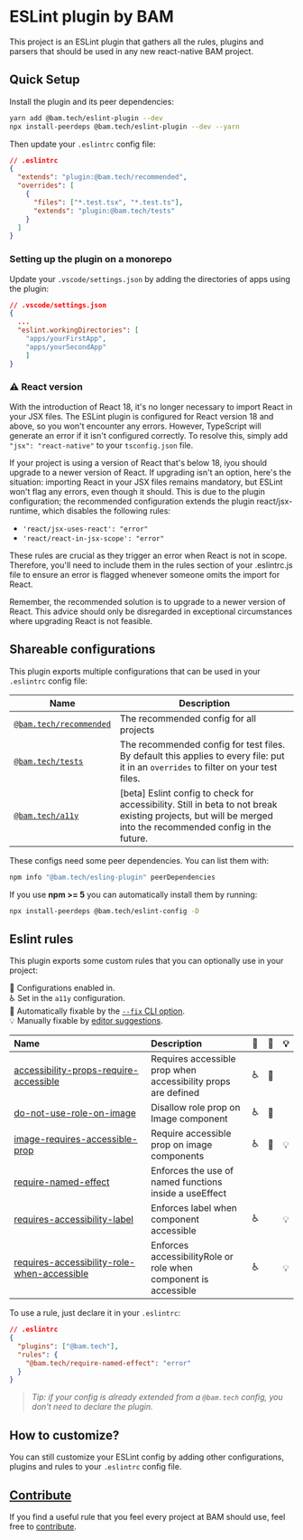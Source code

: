# ESLint plugin by BAM

This project is an ESLint plugin that gathers all the rules, plugins and parsers that should be used in any new react-native BAM project.

## Quick Setup

Install the plugin and its peer dependencies:

```bash
yarn add @bam.tech/eslint-plugin --dev
npx install-peerdeps @bam.tech/eslint-plugin --dev --yarn
```

Then update your `.eslintrc` config file:

```json
// .eslintrc
{
  "extends": "plugin:@bam.tech/recommended",
  "overrides": [
    {
      "files": ["*.test.tsx", "*.test.ts"],
      "extends": "plugin:@bam.tech/tests"
    }
  ]
}
```

### Setting up the plugin on a monorepo

Update your `.vscode/settings.json` by adding the directories of apps using the plugin:

```json
// .vscode/settings.json
{
  ...
  "eslint.workingDirectories": [
    "apps/yourFirstApp",
    "apps/yourSecondApp"
    ]
}
```

### ⚠️ React version

With the introduction of React 18, it's no longer necessary to import React in your JSX files. The ESLint plugin is configured for React version 18 and above, so you won't encounter any errors. However, TypeScript will generate an error if it isn't configured correctly. To resolve this, simply add `"jsx": "react-native"` to your `tsconfig.json` file.

If your project is using a version of React that's below 18, iyou should upgrade to a newer version of React. If upgrading isn't an option, here's the situation: importing React in your JSX files remains mandatory, but ESLint won't flag any errors, even though it should. This is due to the plugin configuration; the recommended configuration extends the plugin react/jsx-runtime, which disables the following rules:

- `'react/jsx-uses-react': "error"`
- `'react/react-in-jsx-scope': "error"`

These rules are crucial as they trigger an error when React is not in scope. Therefore, you'll need to include them in the rules section of your .eslintrc.js file to ensure an error is flagged whenever someone omits the import for React.

Remember, the recommended solution is to upgrade to a newer version of React. This advice should only be disregarded in exceptional circumstances where upgrading React is not feasible.

## Shareable configurations

This plugin exports multiple configurations that can be used in your `.eslintrc` config file:

| Name                                                                                                                                         | Description                                                                                                                                                  |
| -------------------------------------------------------------------------------------------------------------------------------------------- | ------------------------------------------------------------------------------------------------------------------------------------------------------------ |
| [`@bam.tech/recommended`](https://github.com/bamlab/react-native-project-config/blob/main/packages/eslint-plugin/lib/configs/recommended.js) | The recommended config for all projects                                                                                                                      |
| [`@bam.tech/tests`](https://github.com/bamlab/react-native-project-config/blob/main/packages/eslint-plugin/lib/configs/tests.js)             | The recommended config for test files. By default this applies to every file: put it in an `overrides` to filter on your test files.                         |
| [`@bam.tech/a11y`](https://github.com/bamlab/react-native-project-config/blob/main/packages/eslint-plugin/lib/configs/a11y.js)               | [beta] Eslint config to check for accessibility. Still in beta to not break existing projects, but will be merged into the recommended config in the future. |

These configs need some peer dependencies. You can list them with:

```bash
npm info "@bam.tech/esling-plugin" peerDependencies
```

If you use **npm >= 5** you can automatically install them by running:

```bash
npx install-peerdeps @bam.tech/eslint-config -D
```

## Eslint rules

This plugin exports some custom rules that you can optionally use in your project:

<!-- begin auto-generated rules list -->

💼 Configurations enabled in.\
♿ Set in the `a11y` configuration.\
🔧 Automatically fixable by the [`--fix` CLI option](https://eslint.org/docs/user-guide/command-line-interface#--fix).\
💡 Manually fixable by [editor suggestions](https://eslint.org/docs/developer-guide/working-with-rules#providing-suggestions).

| Name                                                                                                                                                                                            | Description                                                     | 💼  | 🔧  | 💡  |
| :---------------------------------------------------------------------------------------------------------------------------------------------------------------------------------------------- | :-------------------------------------------------------------- | :-- | :-- | :-- |
| [accessibility-props-require-accessible](https://github.com/bamlab/react-native-project-config/blob/main/packages/eslint-plugin/docs/rules/accessibility-props-require-accessible.md)           | Requires accessible prop when accessibility props are defined   | ♿  | 🔧  |     |
| [do-not-use-role-on-image](https://github.com/bamlab/react-native-project-config/blob/main/packages/eslint-plugin/docs/rules/do-not-use-role-on-image.md)                                       | Disallow role prop on Image component                           | ♿  | 🔧  |     |
| [image-requires-accessible-prop](https://github.com/bamlab/react-native-project-config/blob/main/packages/eslint-plugin/docs/rules/image-requires-accessible-prop.md)                           | Require accessible prop on image components                     | ♿  | 🔧  | 💡  |
| [require-named-effect](https://github.com/bamlab/react-native-project-config/blob/main/packages/eslint-plugin/docs/rules/require-named-effect.md)                                               | Enforces the use of named functions inside a useEffect          |     |     |     |
| [requires-accessibility-label](https://github.com/bamlab/react-native-project-config/blob/main/packages/eslint-plugin/docs/rules/requires-accessibility-label.md)                               | Enforces label when component accessible                        | ♿  |     | 💡  |
| [requires-accessibility-role-when-accessible](https://github.com/bamlab/react-native-project-config/blob/main/packages/eslint-plugin/docs/rules/requires-accessibility-role-when-accessible.md) | Enforces accessibilityRole or role when component is accessible | ♿  |     | 💡  |

<!-- end auto-generated rules list -->

To use a rule, just declare it in your `.eslintrc`:

```json
// .eslintrc
{
  "plugins": ["@bam.tech"],
  "rules": {
    "@bam.tech/require-named-effect": "error"
  }
}
```

> _Tip: if your config is already extended from a `@bam.tech` config, you don't need to declare the plugin._

## How to customize?

You can still customize your ESLint config by adding other configurations, plugins and rules to your `.eslintrc` config file.

## [Contribute](https://github.com/bamlab/react-native-project-config/blob/main/packages/eslint-plugin/CONTRIBUTING.md)

If you find a useful rule that you feel every project at BAM should use, feel free to [contribute](https://github.com/bamlab/react-native-project-config/blob/main/packages/eslint-plugin/CONTRIBUTING.md).
